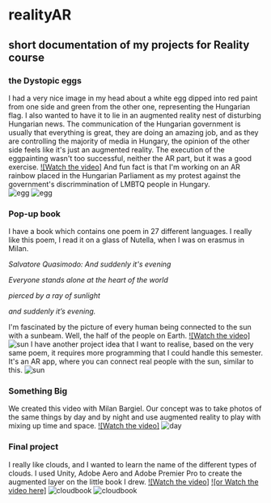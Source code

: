 # realityAR

## short documentation of my projects for Reality course

### the Dystopic eggs
I had a very nice image in my head about a white egg dipped into red paint from one side and green from the other one, representing the Hungarian flag. I also wanted to have it to lie in an augmented reality nest of disturbing Hungarian news. The communication of the Hungarian government is usually that everything is great, they are doing an amazing job, and as they are controlling the majority of media in Hungary, the opinion of the other side feels like it's just an augmented reality.
The execution of the eggpainting wasn't too successful, neither the AR part, but it was a good exercise.
[![Watch the video]](https://www.youtube.com/watch?v=AKswXIWSFp8)
And fun fact is that I'm working on an AR rainbow placed in the Hungarian Parliament as my protest against the government's discrimmination of LMBTQ people in Hungary.  
![egg](https://github.com/ritaeperjesi/realityAR/blob/main/img/documentation_egg.jpg)
![egg](https://github.com/ritaeperjesi/realityAR/blob/main/img/documentation_egg2.jpg)
### Pop-up book
I have a book which contains one poem in 27 different languages. I really like this poem, I read it on a glass of Nutella, when I was on erasmus in Milan.

*Salvatore Quasimodo: And suddenly it's evening*

*Everyone stands alone at the heart of the world*

*pierced by a ray of sunlight*

*and suddenly it’s evening.*

I'm fascinated by the picture of every human being connected to the sun with a sunbeam. Well, the half of the people on Earth.
[![Watch the video]](https://www.youtube.com/watch?v=CzMP-IZxyg0)
![sun](https://github.com/ritaeperjesi/realityAR/blob/main/img/documentation_sun.jpg)
I have another project idea that I want to realise, based on the very same poem, it requires more programming that I could handle this semester.
It's an AR app, where you can connect real people with the sun, similar to this.
![sun](https://github.com/ritaeperjesi/realityAR/blob/main/img/sunbeam.jpg)

### Something Big
We created this video with Milan Bargiel. 
Our concept was to take photos of the same things by day and by night and use augmented reality to play with mixing up time and space.
[![Watch the video]](https://www.youtube.com/watch?v=Krt_LjS7kDo)
![day](https://github.com/ritaeperjesi/realityAR/blob/main/img/documentation_daynight3.jpg)

### Final project
I really like clouds, and I wanted to learn the name of the different types of clouds.
I used Unity, Adobe Aero and Adobe Premier Pro to create the augmented layer on the little book I drew.
[![Watch the video]](https://www.youtube.com/watch?v=Y_Dbi0jiIIA)
[![or Watch the video here]](https://vimeo.com/547347454#)
![cloudbook](https://github.com/ritaeperjesi/realityAR/blob/main/img/documentation_cloud1.jpg)
![cloudbook](https://github.com/ritaeperjesi/realityAR/blob/main/img/documentation_cloud2.jpg)

